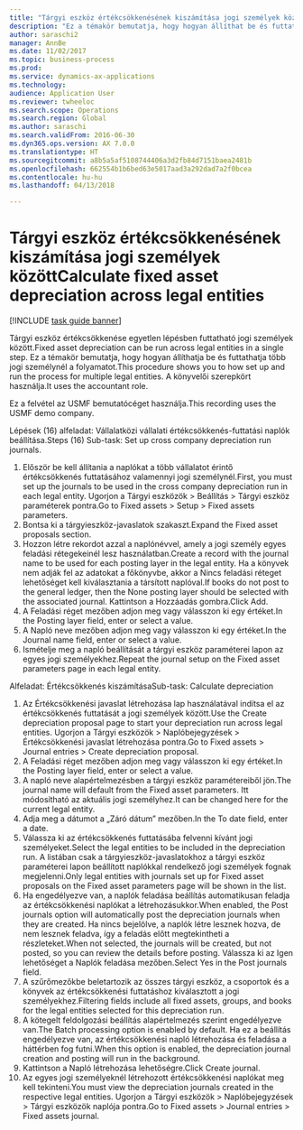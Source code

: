```yaml
--- 
title: "Tárgyi eszköz értékcsökkenésének kiszámítása jogi személyek között"
description: "Ez a témakör bemutatja, hogy hogyan állíthat be és futtathat több jogi személynél értékcsökkenés folyamatot."
author: saraschi2
manager: AnnBe
ms.date: 11/02/2017
ms.topic: business-process
ms.prod: 
ms.service: dynamics-ax-applications
ms.technology: 
audience: Application User
ms.reviewer: twheeloc
ms.search.scope: Operations
ms.search.region: Global
ms.author: saraschi
ms.search.validFrom: 2016-06-30
ms.dyn365.ops.version: AX 7.0.0
ms.translationtype: HT
ms.sourcegitcommit: a8b5a5af5108744406a3d2fb84d7151baea2481b
ms.openlocfilehash: 662554b1b6bed63e5017aad3a292dad7a2f0bcea
ms.contentlocale: hu-hu
ms.lasthandoff: 04/13/2018

---
```

# <a name="calculate-fixed-asset-depreciation-across-legal-entities"></a><span data-ttu-id="e293f-103">Tárgyi eszköz értékcsökkenésének kiszámítása jogi személyek között</span><span class="sxs-lookup"><span data-stu-id="e293f-103">Calculate fixed asset depreciation across legal entities</span></span>

[!INCLUDE [task guide banner](../../includes/task-guide-banner.md)]

<span data-ttu-id="e293f-104">Tárgyi eszköz értékcsökkenése egyetlen lépésben futtatható jogi személyek között.</span><span class="sxs-lookup"><span data-stu-id="e293f-104">Fixed asset depreciation can be run across legal entities in a single step.</span></span> <span data-ttu-id="e293f-105">Ez a témakör bemutatja, hogy hogyan állíthatja be és futtathatja több jogi személynél a folyamatot.</span><span class="sxs-lookup"><span data-stu-id="e293f-105">This procedure shows you to how set up and run the process for multiple legal entities.</span></span> <span data-ttu-id="e293f-106">A könyvelői szerepkört használja.</span><span class="sxs-lookup"><span data-stu-id="e293f-106">It uses the accountant role.</span></span>  

<span data-ttu-id="e293f-107">Ez a felvétel az USMF bemutatócéget használja.</span><span class="sxs-lookup"><span data-stu-id="e293f-107">This recording uses the USMF demo company.</span></span>


<span data-ttu-id="e293f-108">Lépések (16) alfeladat: Vállalatközi vállalati értékcsökkenés-futtatási naplók beállítása.</span><span class="sxs-lookup"><span data-stu-id="e293f-108">Steps (16) Sub-task: Set up cross company depreciation run journals.</span></span> 

1. <span data-ttu-id="e293f-109">Először be kell állítania a naplókat a több vállalatot érintő értékcsökkenés futtatásához valamennyi jogi személynél.</span><span class="sxs-lookup"><span data-stu-id="e293f-109">First, you must set up the journals to be used in the cross company depreciation run in each legal entity.</span></span> <span data-ttu-id="e293f-110">Ugorjon a Tárgyi eszközök > Beállítás > Tárgyi eszköz paraméterek pontra.</span><span class="sxs-lookup"><span data-stu-id="e293f-110">Go to Fixed assets > Setup > Fixed assets parameters.</span></span> 
2. <span data-ttu-id="e293f-111">Bontsa ki a tárgyieszköz-javaslatok szakaszt.</span><span class="sxs-lookup"><span data-stu-id="e293f-111">Expand the Fixed asset proposals section.</span></span> 
3. <span data-ttu-id="e293f-112">Hozzon létre rekordot azzal a naplónévvel, amely a jogi személy egyes feladási rétegekeinél lesz használatban.</span><span class="sxs-lookup"><span data-stu-id="e293f-112">Create a record with the journal name to be used for each posting layer in the legal entity.</span></span> <span data-ttu-id="e293f-113">Ha a könyvek nem adják fel az adatokat a főkönyvbe, akkor a Nincs feladási réteget lehetőséget kell kiválasztania a társított naplóval.</span><span class="sxs-lookup"><span data-stu-id="e293f-113">If books do not post to the general ledger, then the None posting layer should be selected with the associated journal.</span></span> <span data-ttu-id="e293f-114">Kattintson a Hozzáadás gombra.</span><span class="sxs-lookup"><span data-stu-id="e293f-114">Click Add.</span></span> 
4. <span data-ttu-id="e293f-115">A Feladási réget mezőben adjon meg vagy válasszon ki egy értéket.</span><span class="sxs-lookup"><span data-stu-id="e293f-115">In the Posting layer field, enter or select a value.</span></span> 
5. <span data-ttu-id="e293f-116">A Napló neve mezőben adjon meg vagy válasszon ki egy értéket.</span><span class="sxs-lookup"><span data-stu-id="e293f-116">In the Journal name field, enter or select a value.</span></span> 
6. <span data-ttu-id="e293f-117">Ismételje meg a napló beállítását a tárgyi eszköz paraméterei lapon az egyes jogi személyekhez.</span><span class="sxs-lookup"><span data-stu-id="e293f-117">Repeat the journal setup on the Fixed asset parameters page in each legal entity.</span></span> 

<span data-ttu-id="e293f-118">Alfeladat: Értékcsökkenés kiszámítása</span><span class="sxs-lookup"><span data-stu-id="e293f-118">Sub-task: Calculate depreciation</span></span>

1. <span data-ttu-id="e293f-119">Az Értékcsökkenési javaslat létrehozása lap használatával indítsa el az értékcsökkenés futtatását a jogi személyek között.</span><span class="sxs-lookup"><span data-stu-id="e293f-119">Use the Create depreciation proposal page to start your depreciation run across legal entities.</span></span> <span data-ttu-id="e293f-120">Ugorjon a Tárgyi eszközök > Naplóbejegyzések > Értékcsökkenési javaslat létrehozása pontra.</span><span class="sxs-lookup"><span data-stu-id="e293f-120">Go to Fixed assets > Journal entries > Create depreciation proposal.</span></span> 
2. <span data-ttu-id="e293f-121">A Feladási réget mezőben adjon meg vagy válasszon ki egy értéket.</span><span class="sxs-lookup"><span data-stu-id="e293f-121">In the Posting layer field, enter or select a value.</span></span> 
3. <span data-ttu-id="e293f-122">A napló neve alapértelmezésben a tárgyi eszköz paramétereiből jön.</span><span class="sxs-lookup"><span data-stu-id="e293f-122">The journal name will default from the Fixed asset parameters.</span></span> <span data-ttu-id="e293f-123">Itt módosítható az aktuális jogi személyhez.</span><span class="sxs-lookup"><span data-stu-id="e293f-123">It can be changed here for the current legal entity.</span></span> 
4. <span data-ttu-id="e293f-124">Adja meg a dátumot a „Záró dátum” mezőben.</span><span class="sxs-lookup"><span data-stu-id="e293f-124">In the To date field, enter a date.</span></span> 
5. <span data-ttu-id="e293f-125">Válassza ki az értékcsökkenés futtatásába felvenni kívánt jogi személyeket.</span><span class="sxs-lookup"><span data-stu-id="e293f-125">Select the legal entities to be included in the depreciation run.</span></span> <span data-ttu-id="e293f-126">A listában csak a tárgyieszköz-javaslatokhoz a tárgyi eszköz paraméterei lapon beállított naplókkal rendelkező jogi személyek fognak megjelenni.</span><span class="sxs-lookup"><span data-stu-id="e293f-126">Only legal entities with journals set up for Fixed asset proposals on the Fixed asset parameters page will be shown in the list.</span></span> 
6. <span data-ttu-id="e293f-127">Ha engedélyezve van, a naplók feladása beállítás automatikusan feladja az értékcsökkenési naplókat a létrehozásukkor.</span><span class="sxs-lookup"><span data-stu-id="e293f-127">When enabled, the Post journals option will automatically post the depreciation journals when they are created.</span></span> <span data-ttu-id="e293f-128">Ha nincs bejelölve, a naplók létre lesznek hozva, de nem lesznek feladva, így a feladás előtt megtekintheti a részleteket.</span><span class="sxs-lookup"><span data-stu-id="e293f-128">When not selected, the journals will be created, but not posted, so you can review the details before posting.</span></span> <span data-ttu-id="e293f-129">Válassza ki az Igen lehetőséget a Naplók feladása mezőben.</span><span class="sxs-lookup"><span data-stu-id="e293f-129">Select Yes in the Post journals field.</span></span> 
7. <span data-ttu-id="e293f-130">A szűrőmezőkbe beletartozik az összes tárgyi eszköz, a csoportok és a könyvek az értékcsökkenési futtatáshoz kiválasztott a jogi személyekhez.</span><span class="sxs-lookup"><span data-stu-id="e293f-130">Filtering fields include all fixed assets, groups, and books for the legal entities selected for this depreciation run.</span></span> 
8. <span data-ttu-id="e293f-131">A kötegelt feldolgozási beállítás alapértelmezés szerint engedélyezve van.</span><span class="sxs-lookup"><span data-stu-id="e293f-131">The Batch processing option is enabled by default.</span></span> <span data-ttu-id="e293f-132">Ha ez a beállítás engedélyezve van, az értékcsökkenési napló létrehozása és feladása a háttérben fog futni.</span><span class="sxs-lookup"><span data-stu-id="e293f-132">When this option is enabled, the depreciation journal creation and posting will run in the background.</span></span> 
9. <span data-ttu-id="e293f-133">Kattintson a Napló létrehozása lehetőségre.</span><span class="sxs-lookup"><span data-stu-id="e293f-133">Click Create journal.</span></span> 
10. <span data-ttu-id="e293f-134">Az egyes jogi személyeknél létrehozott értékcsökkenési naplókat meg kell tekinteni.</span><span class="sxs-lookup"><span data-stu-id="e293f-134">You must view the depreciation journals created in the respective legal entities.</span></span> <span data-ttu-id="e293f-135">Ugorjon a Tárgyi eszközök > Naplóbejegyzések > Tárgyi eszközök naplója pontra.</span><span class="sxs-lookup"><span data-stu-id="e293f-135">Go to Fixed assets > Journal entries > Fixed assets journal.</span></span>

